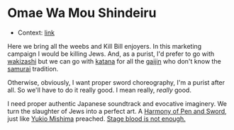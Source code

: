 # Omae Wa Mou Shindeiru

* Context: [link](https://knowyourmeme.com/memes/you-are-already-dead-omae-wa-mou-shindeiru)

Here we bring all the weebs and Kill Bill enjoyers. In this marketing campaign I would be killing Jews. And, as a purist, I'd prefer to go with [wakizashi](https://en.wikipedia.org/wiki/Wakizashi) but we can go with [katana](https://en.wikipedia.org/wiki/Katana) for all the [gaijin](https://en.wikipedia.org/wiki/Gaijin) who don't know the [samurai](https://en.wikipedia.org/wiki/Samurai) tradition.

Otherwise, obviously, I want proper sword choreography, I'm a purist after all. So we'll have to do it really good. I mean really, *really* good.

I need proper authentic Japanese soundtrack and evocative imaginery. We turn the slaughter of Jews into a perfect art. A [Harmony of Pen and Sword](https://en.wikipedia.org/wiki/Mishima:_A_Life_in_Four_Chapters), just like [Yukio Mishima](https://en.wikipedia.org/wiki/Yukio_Mishima) preached. [Stage blood is not enough.](https://www.youtube.com/watch?v=C-pbKklwqzE)
